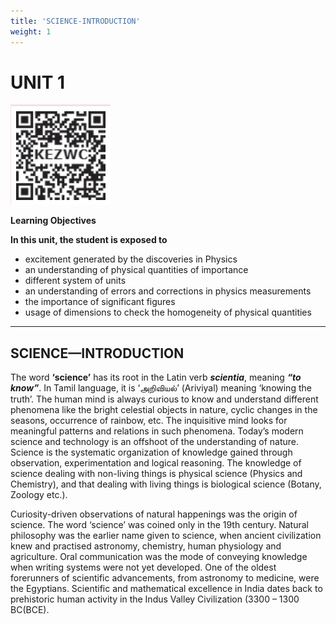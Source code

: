 ```yaml
---
title: 'SCIENCE-INTRODUCTION'
weight: 1
---
```

# UNIT 1

![qr_code](./qr_code.png)

**Learning Objectives**

**In this unit, the student is exposed to** 

- excitement generated by the discoveries in Physics 
- an understanding of physical quantities of importance 
- different system of units 
- an understanding of errors and corrections in physics measurements
- the importance of significant figures 
- usage of dimensions to check the homogeneity of physical quantities

---


## SCIENCE—INTRODUCTION

The word **‘science’** has its root in the Latin verb **_scientia_**, meaning **_“to know”_**. In Tamil language, it is ‘அறிவியல்’ (Ariviyal) meaning ‘knowing the truth’. The human mind is always curious to know and understand different phenomena like the bright celestial objects in nature, cyclic changes in the seasons, occurrence of rainbow, etc. The inquisitive mind looks for meaningful patterns and relations in such phenomena. Today’s modern science and technology is an offshoot of the understanding of nature. Science is the systematic organization of knowledge gained through observation, experimentation and logical reasoning. The knowledge of science dealing with non-living things is physical science (Physics and Chemistry), and that dealing with living things is biological science (Botany, Zoology etc.).

Curiosity-driven observations of natural happenings was the origin of science. The word ‘science’ was coined only in the 19th century. Natural philosophy was the earlier name given to science, when ancient civilization knew and practised astronomy, chemistry, human physiology and agriculture. Oral communication was the mode of conveying knowledge when writing systems were not yet developed. One of the oldest forerunners of scientific advancements, from astronomy to medicine, were the Egyptians. Scientific and mathematical excellence in India dates back to prehistoric human activity in the Indus Valley Civilization (3300 – 1300 BC(BCE).
